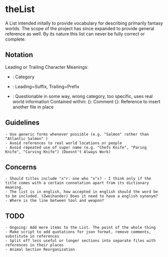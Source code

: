 # theList

A List intended initally to provide vocabulary for describing primarily fantasy worlds.
The scope of the project has since expanded to provide general reference as well.
By its nature this list can never be fully correct or complete.

## Notation
Leading or Trailing Character Meanings:
+ : Category
- : Leading=Suffix, Trailing=Prefix
* : Questionable in some way, wrong category, too specific, uses real world information
Contained within:
    (): Comment
    {}: Reference to insert another file in place

## Guidelines
    - Use generic forms whenever possible (e.g. "Salmon" rather than "Atlantic Salmon" )
    - Avoid references to real world locations or people
    - Avoid repeated use of super name (e.g. "Chefs Knife", "Paring Knife", "Carving Knife") (Doesnt't Always Work)

## Concerns
    - Should titles include "x"r: one who "x"s? - I think only if the title comes with a certain connotation apart from its dictionary meaning.
    - The list is in english, how accepted in english should the word be to be included. (Zweihander) Does it need to have a english synonym?
    - Where is the line between tool and weapon?

## TODO
    - Ongoing: Add more items to the List. The point of the whole thing
    - Make script to add quotations for json format, remove comments, substitute in references
    - Split off less useful or longer sections into separate files with references in their places
    - Animal Section Reorganization
